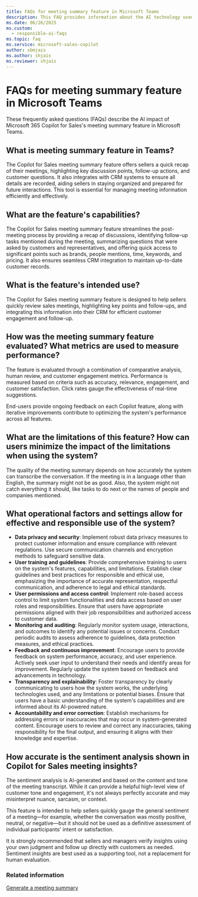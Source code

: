 ```yaml
---
title: FAQs for meeting summary feature in Microsoft Teams
description: This FAQ provides information about the AI technology used in the meeting summary feature in Microsoft 365 Copilot for Sales, along with key considerations and details about how AI is used, how it was tested and evaluated, and any specific limitations.
ms.date: 06/26/2025
ms.custom: 
  - responsible-ai-faqs
ms.topic: faq
ms.service: microsoft-sales-copilot
author: sbmjais
ms.author: shjais
ms.reviewer: shjais
---
```


# FAQs for meeting summary feature in Microsoft Teams

These frequently asked questions (FAQs) describe the AI impact of Microsoft 365 Copilot for Sales's meeting summary feature in Microsoft Teams.

## What is meeting summary feature in Teams?

The Copilot for Sales meeting summary feature offers sellers a quick recap of their meetings, highlighting key discussion points, follow-up actions, and customer questions. It also integrates with CRM systems to ensure all details are recorded, aiding sellers in staying organized and prepared for future interactions. This tool is essential for managing meeting information efficiently and effectively.

## What are the feature's capabilities?

The Copilot for Sales meeting summary feature streamlines the post-meeting process by providing a recap of discussions, identifying follow-up tasks mentioned during the meeting, summarizing questions that were asked by customers and representatives, and offering quick access to significant points such as brands, people mentions, time, keywords, and pricing. It also ensures seamless CRM integration to maintain up-to-date customer records.

## What is the feature's intended use?

The Copilot for Sales meeting summary feature is designed to help sellers quickly review sales meetings, highlighting key points and follow-ups, and integrating this information into their CRM for efficient customer engagement and follow-up. 

## How was the meeting summary feature evaluated? What metrics are used to measure performance?

The feature is evaluated through a combination of comparative analysis, human review, and customer engagement metrics. Performance is measured based on criteria such as accuracy, relevance, engagement, and customer satisfaction. Click rates gauge the effectiveness of real-time suggestions. 

End-users provide ongoing feedback on each Copilot feature, along with iterative improvements contribute to optimizing the system's performance across all features. 

## What are the limitations of this feature? How can users minimize the impact of the limitations when using the system?

The quality of the meeting summary depends on how accurately the system can transcribe the conversation. If the meeting is in a language other than English, the summary might not be as good. Also, the system might not catch everything it should, like tasks to do next or the names of people and companies mentioned. 

## What operational factors and settings allow for effective and responsible use of the system?

- **Data privacy and security**: Implement robust data privacy measures to protect customer information and ensure compliance with relevant regulations. Use secure communication channels and encryption methods to safeguard sensitive data.  
- **User training and guidelines**: Provide comprehensive training to users on the system's features, capabilities, and limitations. Establish clear guidelines and best practices for responsible and ethical use, emphasizing the importance of accurate representation, respectful communication, and adherence to legal and ethical standards.  
- **User permissions and access control**: Implement role-based access control to limit system functionalities and data access based on user roles and responsibilities. Ensure that users have appropriate permissions aligned with their job responsibilities and authorized access to customer data.  
- **Monitoring and auditing**: Regularly monitor system usage, interactions, and outcomes to identify any potential issues or concerns. Conduct periodic audits to assess adherence to guidelines, data protection measures, and ethical practices.  
- **Feedback and continuous improvement**: Encourage users to provide feedback on system performance, accuracy, and user experience. Actively seek user input to understand their needs and identify areas for improvement. Regularly update the system based on feedback and advancements in technology.  
- **Transparency and explainability**: Foster transparency by clearly communicating to users how the system works, the underlying technologies used, and any limitations or potential biases. Ensure that users have a basic understanding of the system's capabilities and are informed about its AI-powered nature.  
- **Accountability and error correction**: Establish mechanisms for addressing errors or inaccuracies that may occur in system-generated content. Encourage users to review and correct any inaccuracies, taking responsibility for the final output, and ensuring it aligns with their knowledge and expertise.

## How accurate is the sentiment analysis shown in Copilot for Sales meeting insights?

The sentiment analysis is AI-generated and based on the content and tone of the meeting transcript. While it can provide a helpful high-level view of customer tone and engagement, it's not always perfectly accurate and may misinterpret nuance, sarcasm, or context.

This feature is intended to help sellers quickly gauge the general sentiment of a meeting—for example, whether the conversation was mostly positive, neutral, or negative—but it should not be used as a definitive assessment of individual participants' intent or satisfaction.

It is strongly recommended that sellers and managers verify insights using your own judgment and follow up directly with customers as needed. Sentiment insights are best used as a supporting tool, not a replacement for human evaluation.

### Related information

[Generate a meeting summary](create-teams-meeting.md#generate-a-meeting-summary)
